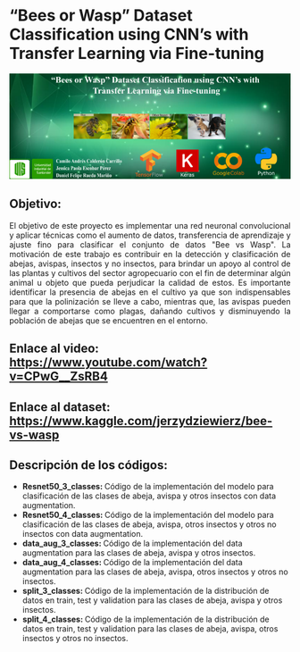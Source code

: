 # “Bees or Wasp” Dataset Classification using CNN’s with Transfer Learning via Fine-tuning

<p align="center">
  <img src="https://github.com/jessicaescobar21/beesvswasp/blob/main/banner.png" />
</p>

## Objetivo: 

<p align=" justify">
El objetivo de este proyecto es implementar una red neuronal convolucional y aplicar técnicas como el aumento de datos, transferencia de aprendizaje y ajuste fino para clasificar el conjunto de datos "Bee vs Wasp". La motivación de este trabajo es contribuir en la detección y clasificación de abejas, avispas, insectos y no insectos, para brindar un apoyo al control de las plantas y cultivos del sector agropecuario con el fin de determinar algún animal u objeto que pueda perjudicar la calidad de estos. Es importante identificar la presencia de abejas en el cultivo ya que son indispensables para que la polinización se lleve a cabo, mientras que, las avispas pueden llegar a comportarse como plagas, dañando cultivos y disminuyendo la población de abejas que se encuentren en el entorno.</p>

## Enlace al video: https://www.youtube.com/watch?v=CPwG__ZsRB4

## Enlace al dataset: https://www.kaggle.com/jerzydziewierz/bee-vs-wasp

## Descripción de los códigos: 

<p align=" justify">
  
  <ul>
  <li> <b> Resnet50_3_classes: </b> Código de la implementación del modelo para clasificación de las clases de abeja, avispa y otros insectos con data augmentation.
  <li> <b> Resnet50_4_classes: </b> Código de la implementación del modelo para clasificación de las clases de abeja, avispa, otros insectos y otros no insectos con data augmentation.
  <li> <b> data_aug_3_classes: </b> Código de la implementación del data augmentation para las clases de abeja, avispa y otros insectos.
  <li> <b> data_aug_4_classes: </b> Código de la implementación del data augmentation para las clases de abeja, avispa, otros insectos y otros no insectos.
  <li> <b> split_3_classes: </b> Código de la implementación de la distribución de datos en train, test y validation para las clases de abeja, avispa y otros insectos.
  <li> <b> split_4_classes: </b> Código de la implementación de la distribución de datos en train, test y validation para las clases de abeja, avispa, otros insectos y otros no insectos.
  </ul> 
  
</p>
